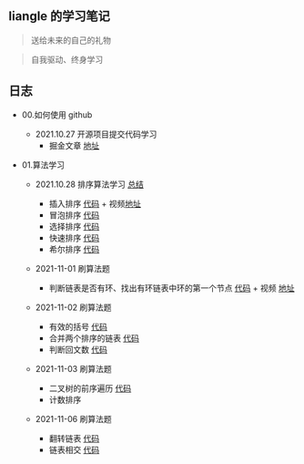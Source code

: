 ## liangle 的学习笔记

> 送给未来的自己的礼物

> 自我驱动、终身学习

## 日志

- 00.如何使用 github

  - 2021.10.27 开源项目提交代码学习
    - 掘金文章 [地址](https://juejin.cn/post/7025879447307829284/)

- 01.算法学习

  - 2021.10.28 排序算法学习 [总结](https://github.com/liangle/liangle-frontend-studybook/tree/master/algorithm/README.md)

    - 插入排序 [代码](https://github.com/liangle/liangle-frontend-studybook/tree/master/algorithm/00.insertion-sort.js) + 视频[地址](https://www.bilibili.com/video/BV14r4y1C7q5)
    - 冒泡排序 [代码](https://github.com/liangle/liangle-frontend-studybook/tree/master/algorithm/01.bubble-sort.js)
    - 选择排序 [代码](https://github.com/liangle/liangle-frontend-studybook/tree/master/algorithm/02.selection-sort.js)
    - 快速排序 [代码](https://github.com/liangle/liangle-frontend-studybook/tree/master/algorithm/03.quick-sort.js)
    - 希尔排序 [代码](https://github.com/liangle/liangle-frontend-studybook/tree/master/algorithm/04.shell-sort.js)

  - 2021-11-01 刷算法题

    - 判断链表是否有环、找出有环链表中环的第一个节点 [代码](https://github.com/liangle/liangle-frontend-studybook/tree/master/algorithm/06.cycle.js) + 视频 [地址](https://www.bilibili.com/video/BV1kf4y1u7oA/)

  - 2021-11-02 刷算法题

    - 有效的括号 [代码](https://github.com/liangle/liangle-frontend-studybook/tree/master/algorithm/07.valid-string.js)
    - 合并两个排序的链表 [代码](https://github.com/liangle/liangle-frontend-studybook/tree/master/algorithm/08.merge-list.js)
    - 判断回文数 [代码](https://github.com/liangle/liangle-frontend-studybook/tree/master/algorithm/09.is-palindrome.js)

  - 2021-11-03 刷算法题

    - 二叉树的前序遍历 [代码](https://github.com/liangle/liangle-frontend-studybook/tree/master/algorithm/10.binary-tree-traversal.js)
    - 计数排序

  - 2021-11-06 刷算法题
    - 翻转链表 [代码](https://github.com/liangle/liangle-frontend-studybook/tree/master/algorithm/11.reverseList.js)
    - 链表相交 [代码](https://github.com/liangle/liangle-frontend-studybook/tree/master/algorithm/12.get-intersection-node.js)
